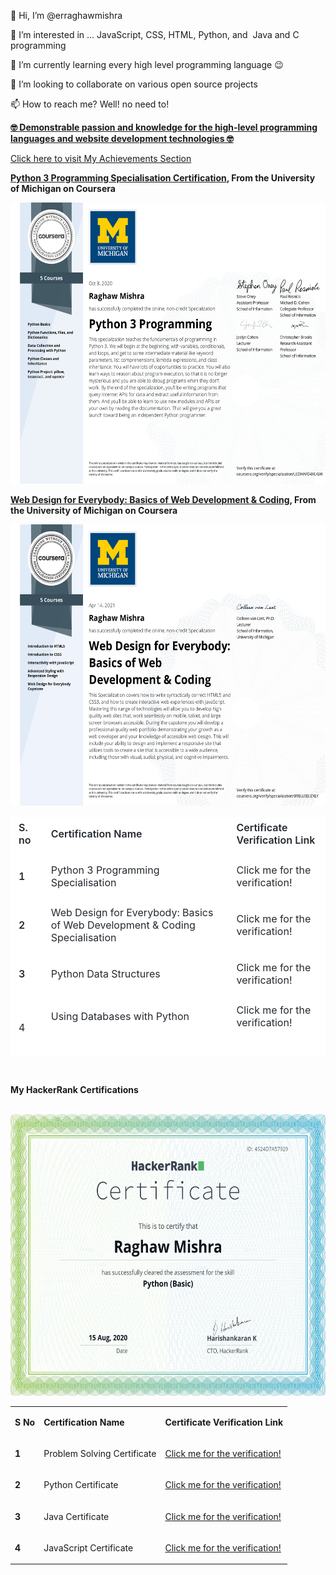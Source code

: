 <p>👋 Hi, I&rsquo;m @erraghawmishra</p>
<p>👀 I&rsquo;m interested in ... JavaScript, CSS, HTML, Python, and &nbsp;Java and C programming</p>
<p>🌱 I&rsquo;m currently learning every high level programming language 😉</p>
<p>💞️ I&rsquo;m looking to collaborate on various open source projects</p>
<p>📫 How to reach me? Well! no need to!</p>

<b><u> 🤓 Demonstrable passion and knowledge for the high-level programming languages and website development technologies 🤓</u></b>
<p>
  <a href="https://github.com/erraghawmishra/My-Achievements-certifications">Click here to visit My Achievements Section</a>
<p><strong><a href="https://www.coursera.org/account/accomplishments/specialization/LEDHAFD4XUGW" target="_blank">Python 3 Programming Specialisation Certification</a>, From the University of Michigan on Coursera</strong></p>
<img src="https://github.com/erraghawmishra/My-Achievements-certifications/blob/31655511fb1e6dc8eb347ad621e89d6c47cc7569/Python%20Specialisation.jpg" width="800" height="450">
<p><strong><a href="https://www.coursera.org/account/accomplishments/specialization/B9ELU3JUZKLY">Web Design for Everybody: Basics of Web Development & Coding</a>, From the University of Michigan on Coursera</strong></p>
<img src="https://github.com/erraghawmishra/My-Achievements-certifications/blob/f8d65aad20238a02b9a90c45270b240e58764c0e/Web%20development%20Specialisation-page-001.jpg" width="800" height="450">

<br>
<table class="unchanged rich-diff-level-one" style='box-sizing: border-box; border-spacing: 0px; border-collapse: separate; display: block; width: max-content; max-width: 100%; overflow: auto; color: rgb(36, 41, 46); font-family: -apple-system, BlinkMacSystemFont, "Segoe UI", Helvetica, Arial, sans-serif, "Apple Color Emoji", "Segoe UI Emoji"; font-size: 16px; font-style: normal; font-variant-ligatures: normal; font-variant-caps: normal; font-weight: 400; letter-spacing: normal; orphans: 2; text-align: start; text-transform: none; white-space: normal; widows: 2; word-spacing: 0px; -webkit-text-stroke-width: 0px; background-color: rgb(255, 255, 255); text-decoration-thickness: initial; text-decoration-style: initial; text-decoration-color: initial;'>
    <tbody style="box-sizing: border-box;">
        <tr style="box-sizing: border-box; background-color: var(--color-bg-primary); border-top: 1px solid var(--color-markdown-table-tr-border);">
            <td style="box-sizing: border-box; padding: 6px 13px;">
                <p class="unchanged" style="box-sizing: border-box; margin-top: 0px; margin-bottom: 16px;"><strong style="box-sizing: border-box; font-weight: 600;">S. no</strong></p>
            </td>
            <td style="box-sizing: border-box; padding: 6px 13px;">
                <p class="unchanged" style="box-sizing: border-box; margin-top: 0px; margin-bottom: 16px;"><strong style="box-sizing: border-box; font-weight: 600;">Certification Name</strong></p>
            </td>
            <td style="box-sizing: border-box; padding: 6px 13px;">
                <p class="unchanged" style="box-sizing: border-box; margin-top: 0px; margin-bottom: 16px;"><strong style="box-sizing: border-box; font-weight: 600;">Certificate Verification Link</strong></p>
            </td>
        </tr>
        <tr style="box-sizing: border-box; background-color: var(--color-bg-tertiary); border-top: 1px solid var(--color-markdown-table-tr-border);">
            <td style="box-sizing: border-box; padding: 6px 13px;">
                <p class="unchanged" style="box-sizing: border-box; margin-top: 0px; margin-bottom: 16px;"><strong style="box-sizing: border-box; font-weight: 600;">1</strong></p>
            </td>
            <td style="box-sizing: border-box; padding: 6px 13px;">
                <p class="unchanged" style="box-sizing: border-box; margin-top: 0px; margin-bottom: 16px;">Python 3 Programming Specialisation&nbsp;</p>
            </td>
            <td style="box-sizing: border-box; padding: 6px 13px;">
                <p class="unchanged" style="box-sizing: border-box; margin-top: 0px; margin-bottom: 16px;"><a href="https://www.coursera.org/account/accomplishments/specialization/LEDHAFD4XUGW" rel="nofollow" style="box-sizing: border-box; background-color: initial; color: var(--color-text-link); text-decoration: none;">Click me for the verification!</a></p>
            </td>
        </tr>
        <tr style="box-sizing: border-box; background-color: var(--color-bg-primary); border-top: 1px solid var(--color-markdown-table-tr-border);">
            <td style="box-sizing: border-box; padding: 6px 13px;">
                <p class="unchanged" style="box-sizing: border-box; margin-top: 0px; margin-bottom: 16px;"><strong style="box-sizing: border-box; font-weight: 600;">2</strong></p>
            </td>
            <td style="box-sizing: border-box; padding: 6px 13px;">
                <p class="unchanged" style="box-sizing: border-box; margin-top: 0px; margin-bottom: 16px;">Web Design for Everybody: Basics of Web Development &amp; Coding Specialisation</p>
            </td>
            <td style="box-sizing: border-box; padding: 6px 13px;">
                <p class="unchanged" style="box-sizing: border-box; margin-top: 0px; margin-bottom: 16px;"><a href="https://www.coursera.org/account/accomplishments/specialization/B9ELU3JUZKLY" style="box-sizing: border-box; background-color: initial; color: var(--color-text-link); text-decoration: none;">Click me for the verification!</a></p>
            </td>
        </tr>
        <tr style="box-sizing: border-box; background-color: var(--color-bg-tertiary); border-top: 1px solid var(--color-markdown-table-tr-border);">
            <td style="box-sizing: border-box; padding: 6px 13px;">
                <p class="unchanged" style="box-sizing: border-box; margin-top: 0px; margin-bottom: 16px;"><strong style="box-sizing: border-box; font-weight: 600;">3</strong></p>
            </td>
            <td style="box-sizing: border-box; padding: 6px 13px;">
                <p class="unchanged" style="box-sizing: border-box; margin-top: 0px; margin-bottom: 16px;">Python Data Structures</p>
            </td>
            <td style="box-sizing: border-box; padding: 6px 13px;">
                <p class="unchanged" style="box-sizing: border-box; margin-top: 0px; margin-bottom: 16px;"><a href="https://www.coursera.org/account/accomplishments/verify/UZK9XB87PVRM" rel="nofollow" style="box-sizing: border-box; background-color: initial; color: var(--color-text-link); text-decoration: none;">Click me for the verification!</a></p>
            </td>
        </tr>
        <tr>
            <td style="box-sizing: border-box; padding: 6px 13px;">4</td>
            <td style="box-sizing: border-box; padding: 6px 13px;">
                <p class="unchanged" style="box-sizing: border-box; margin-top: 0px; margin-bottom: 16px;">Using Databases with Python</p><br>
            </td>
            <td style="box-sizing: border-box; padding: 6px 13px;">
                <p class="unchanged" style="box-sizing: border-box; margin-top: 0px; margin-bottom: 16px;"><a href="https://www.coursera.org/account/accomplishments/verify/G2EYDCHAAJ6D" rel="nofollow" style="box-sizing: border-box; background-color: initial; color: var(--color-text-link); text-decoration: none;">Click me for the verification!</a></p><br>
            </td>
        </tr>
    </tbody>
</table>
<br>
<p><strong>My HackerRank Certifications</strong></p>
<br>
<img src="https://github.com/erraghawmishra/My-Achievements-certifications/blob/f8d65aad20238a02b9a90c45270b240e58764c0e/Python%20HackerRank%20Certification.png" alt="Python 3 Programming Specialisation" width="800" height="450"><br>
<table>
<tbody>
<tr>
<td>
<p><strong>S No</strong></p>
</td>
<td>
<p><strong>Certification Name</strong></p>
</td>
<td>
<p><strong>Certificate Verification Link</strong></p>
</td>
</tr>
<tr>
<td>
<p><strong>1</strong></p>
</td>
<td>
<p><span style="font-weight: 400;">Problem Solving Certificate</span></p>
</td>
<td>
<p><a href="https://www.hackerrank.com/certificates/0706e91d3cc5"><span style="font-weight: 400;">Click me for the verification!</span></a></p>
</td>
</tr>
<tr>
<td>
<p><strong>2</strong></p>
</td>
<td>
<p><span style="font-weight: 400;">Python Certificate</span></p>
</td>
<td>
<p><a href="https://www.hackerrank.com/certificates/4524d7a57929"><span style="font-weight: 400;">Click me for the verification!</span></a></p>
</td>
</tr>
<tr>
<td>
<p><strong>3</strong></p>
</td>
<td>
<p><span style="font-weight: 400;">Java Certificate</span></p>
</td>
<td>
<p><a href="https://www.hackerrank.com/certificates/e6edcb13b131"><span style="font-weight: 400;">Click me for the verification!</span></a></p>
</td>
</tr>
<tr>
<td>
<p><strong>4</strong></p>
</td>
<td>
<p><span style="font-weight: 400;">JavaScript Certificate</span></p>
</td>
<td>
<p><a href="https://www.hackerrank.com/certificates/841950f98753"><span style="font-weight: 400;">Click me for the verification!</span></a></p>
</td>
</tr>
</tbody>
</table>
